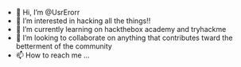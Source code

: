 - 👋 Hi, I’m @UsrErorr
- 👀 I’m interested in hacking all the things!!
- 🌱 I’m currently learning on hackthebox academy and tryhackme
- 💞️ I’m looking to collaborate on anything that contributes tward the betterment of the community
- 📫 How to reach me ...

<!---
UsrErorr/UsrErorr is a ✨ special ✨ repository because its `README.md` (this file) appears on your GitHub profile.
You can click the Preview link to take a look at your changes.
--->
